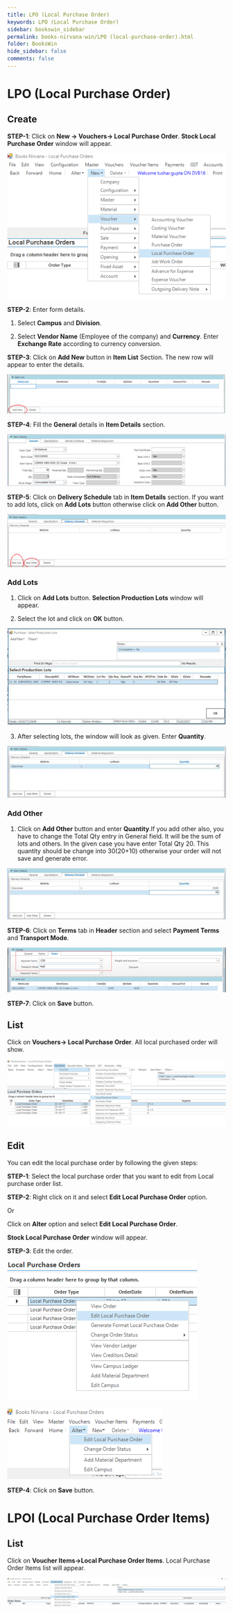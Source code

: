 ```yaml
---
title: LPO (Local Purchase Order)
keywords: LPO (Local Purchase Order)
sidebar: bookswin_sidebar
permalink: books-nirvana-win/LPO (local-purchase-order).html
folder: BooksWin
hide_sidebar: false
comments: false
---
```


# LPO (Local Purchase Order)

## Create

**STEP-1**: Click on **New -> Vouchers-> Local Purchase Order**. **Stock Local Purchase Order** window will appear.

![](/images/lpo-create.png)

**STEP-2**: Enter form details.

1. Select **Campus** and **Division**.

2. Select **Vendor Name** (Employee of the company) and **Currency**. Enter **Exchange Rate** according to currency conversion.

**STEP-3**: Click on **Add New** button in **Item List** Section. The new row will appear to enter the details.

![](/images/lpo-create-addnew.png)

**STEP-4**: Fill the **General** details in **Item Details** section.

![](/images/lpo-create-addnew-general.jpg)

**STEP-5**: Click on **Delivery Schedule** tab in **Item Details** section. If you want to add lots, click on **Add Lots** button otherwise click on **Add Other** button.

![](/images/lpo-create-addnew-general-item-details.png)

### Add Lots

1.  Click on **Add Lots** button. **Selection Production Lots** window will appear.

2.  Select the lot and click on **OK** button.

![](/images/lpo-addlots.jpg)

3.  After selecting lots, the window will look as given. Enter **Quantity**.

![](/images/lpo-addlot.jpg)

### Add Other

1.  Click on **Add Other** button and enter **Quantity**.If you add other also, you have to change the Total Qty entry in General field. It will be the sum of lots and others. In the given case you have enter Total Qty 20. This quantity should be change into 30(20+10) otherwise your order will not save and generate error.


![](/images/lpo-add-other.jpg)

**STEP-6**: Click on **Terms** tab in **Header** section and select **Payment Terms** and **Transport Mode**.

![](/images/lpo-add-other-terms.png)

**STEP-7**: Click on **Save** button.

## List

 Click on **Vouchers-> Local Purchase Order**. All local purchased order will show.

 ![](/images/lpo-list.png)

## Edit

You can edit the local purchase order by following the given steps:

**STEP-1**:  Select the local purchase order that you want to edit from Local purchase order list.

**STEP-2**: Right click on it and select **Edit Local Purchase Order** option.                                

Or

Click on **Alter** option and select **Edit Local Purchase Order**.

**Stock Local Purchase Order** window will appear.

**STEP-3**: Edit the order.

![](/images/lpo-edit.png)   

![](/images/lpo-edit2.png)

**STEP-4**: Click on **Save** button.

# LPOI (Local Purchase Order Items)


## List

 Click on **Voucher Items->Local Purchase Order Items**. Local Purchase Order Items list will appear.

 ![](/images/lpoi-list.png)
